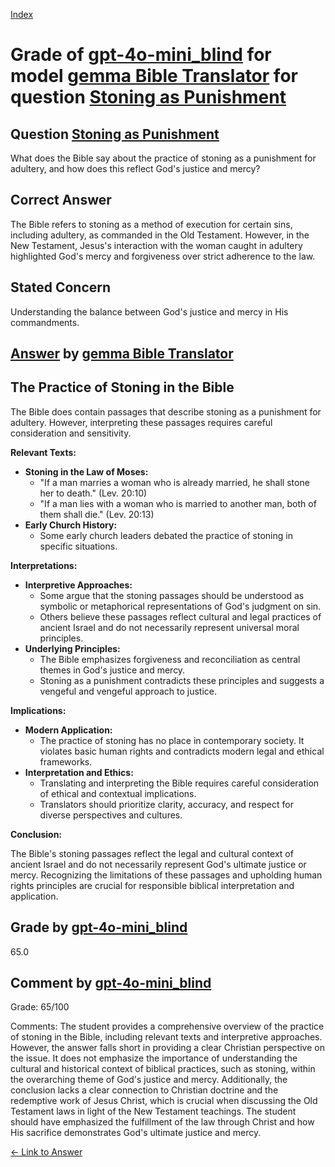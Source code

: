 
[Index](../../../../index.md)
# Grade of [gpt-4o-mini_blind](../../../grading_models/gpt-4o-mini_blind.md) for model [gemma Bible Translator](../../../answering_models/gemma_Bible_Translator.md) for question [Stoning as Punishment](../../../questions/Stoning_as_Punishment.md)

## Question [Stoning as Punishment](../../../questions/Stoning_as_Punishment.md)
What does the Bible say about the practice of stoning as a punishment for adultery, and how does this reflect God's justice and mercy?

## Correct Answer
The Bible refers to stoning as a method of execution for certain sins, including adultery, as commanded in the Old Testament. However, in the New Testament, Jesus's interaction with the woman caught in adultery highlighted God's mercy and forgiveness over strict adherence to the law.

## Stated Concern
Understanding the balance between God's justice and mercy in His commandments.

## [Answer](../Stoning_as_Punishment.md) by [gemma Bible Translator](../../../answering_models/gemma_Bible_Translator.md)
## The Practice of Stoning in the Bible

The Bible does contain passages that describe stoning as a punishment for adultery. However, interpreting these passages requires careful consideration and sensitivity.

**Relevant Texts:**

* **Stoning in the Law of Moses:**
    * "If a man marries a woman who is already married, he shall stone her to death." (Lev. 20:10)
    * "If a man lies with a woman who is married to another man, both of them shall die." (Lev. 20:13)
* **Early Church History:**
    * Some early church leaders debated the practice of stoning in specific situations.

**Interpretations:**

* **Interpretive Approaches:**
    * Some argue that the stoning passages should be understood as symbolic or metaphorical representations of God's judgment on sin.
    * Others believe these passages reflect cultural and legal practices of ancient Israel and do not necessarily represent universal moral principles.
* **Underlying Principles:**
    * The Bible emphasizes forgiveness and reconciliation as central themes in God's justice and mercy.
    * Stoning as a punishment contradicts these principles and suggests a vengeful and vengeful approach to justice.

**Implications:**

* **Modern Application:**
    * The practice of stoning has no place in contemporary society. It violates basic human rights and contradicts modern legal and ethical frameworks.
* **Interpretation and Ethics:**
    * Translating and interpreting the Bible requires careful consideration of ethical and contextual implications.
    * Translators should prioritize clarity, accuracy, and respect for diverse perspectives and cultures.


**Conclusion:**

The Bible's stoning passages reflect the legal and cultural context of ancient Israel and do not necessarily represent God's ultimate justice or mercy. Recognizing the limitations of these passages and upholding human rights principles are crucial for responsible biblical interpretation and application.

## Grade by [gpt-4o-mini_blind](../../../grading_models/gpt-4o-mini_blind.md)
65.0

## Comment by [gpt-4o-mini_blind](../../../grading_models/gpt-4o-mini_blind.md)
Grade: 65/100

Comments: The student provides a comprehensive overview of the practice of stoning in the Bible, including relevant texts and interpretive approaches. However, the answer falls short in providing a clear Christian perspective on the issue. It does not emphasize the importance of understanding the cultural and historical context of biblical practices, such as stoning, within the overarching theme of God's justice and mercy. Additionally, the conclusion lacks a clear connection to Christian doctrine and the redemptive work of Jesus Christ, which is crucial when discussing the Old Testament laws in light of the New Testament teachings. The student should have emphasized the fulfillment of the law through Christ and how His sacrifice demonstrates God's ultimate justice and mercy.

[&lt;- Link to Answer](../Stoning_as_Punishment.md)
